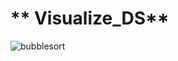 # ** Visualize_DS**




![bubblesort](https://user-images.githubusercontent.com/60027476/92564784-5a77b700-f297-11ea-8116-7b4527ff3d45.gif)

